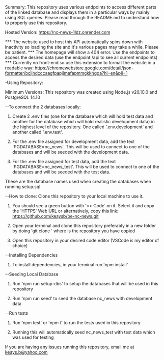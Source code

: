 Summary:
This repository uses various endpoints to access different parts of the linked database and displays them in a particular ways by mainly using SQL queries. Please read through the README.md to understand how to properly use this repository.

Hosted Version: https://nc-news-1ldz.onrender.com

*** The website used to host this API automatically spins down with inactivity so loading the site and it's various pages may take a while. Please be patient.
*** The homepage will show a 404 error. Use the endpoints to access the desired data (use the endpoint /api to see all current endpoints)
*** Currently no front-end so use this extension to format the website in a readable way: https://chromewebstore.google.com/detail/json-formatter/bcjindcccaagfpapjjmafapmmgkkhgoa?hl=en&pli=1 


-Using Repository:


Minimum Versions:
This repository was created using Node.js v20.10.0 and PostgreSQL 14.10

--To connect the 2 databases locally:
1. Create 2 .env files (one for the database which will hold test data and another for the database which will hold realistic development data) in the highest level of the repository. One called '.env.development' and another called '.env.test'.

2. For the .env file assigned for development data, add the text 'PGDATABASE=nc_news'. This will be used to connect to one of the databases and will be seeded with the development data.

3. For the .env file assigned for test data, add the text 'PGDATABASE=nc_news_test'. This will be used to connect to one of the databases and will be seeded with the test data.

These are the database names used when creating the databases when running setup.sql


--How to clone:
Clone this repository to your local machine to use it.
1. You should see a green button with '<> Code' on it. Select it and copy the 'HTTPS' Web URL or alternatively, copy this link: https://github.com/keaysb/be-nc-news.git

2. Open your terminal and clone this repository preferably in a new folder by doing 'git clone <url>' where <url> is the repository you have copied

3. Open this repository in your desired code editor (VSCode is my editor of choice)


--Installing Dependencies
1. To install dependencies, in your terminal run 'npm install'


--Seeding Local Database
1. Run 'npm run setup-dbs' to setup the databases that will be used in this repository

2. Run 'npm run seed' to seed the database nc_news with development data


--Run tests
1. Run 'npm test' or 'npm t' to run the tests used in this repository

2. Running this will automatically seed nc_news_test with test data which was used for testing

If you are having any issues running this repository, email me at keays.b@yahoo.com


